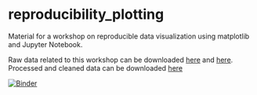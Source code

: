 # reproducibility_plotting
Material for a workshop on reproducible data visualization using matplotlib and Jupyter Notebook. 

Raw data related to this workshop can be downloaded [here](https://raw.githubusercontent.com/Reproducible-Science-Curriculum/data-exploration-RR-Jupyter/gh-pages/data/gapminderDataFiveYear_superDirty.txt) and [here](https://raw.githubusercontent.com/Reproducible-Science-Curriculum/data-exploration-RR-Jupyter/gh-pages/data/PRB_data.txt). Processed and cleaned data can be downloaded [here](https://cmu.app.box.com/s/5bnbimykd0izklxh1xlca7zwzxmgpeiv)



[![Binder](https://mybinder.org/badge_logo.svg)](https://mybinder.org/v2/gh/huajinw/reproducibility_plotting.git/master)

